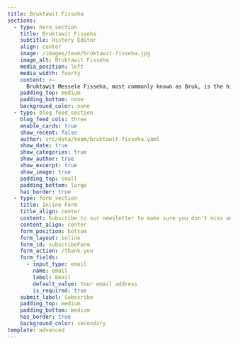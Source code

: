```yaml
---
title: Bruktawit Fisseha
sections:
  - type: hero_section
    title: Bruktawit Fisseha
    subtitle: History Editor
    align: center
    image: /images/team/bruktawit-fisseha.jpg
    image_alt: Bruktawit Fisseha
    media_position: left
    media_width: fourty
    content: >-
      Bruktawit Messele Fisseha, most commonly known as Bruk, is the history editor of We Need to Talk. She's a seventeen year old from Addis Ababa, Ethiopia who enjoys writing, and has had experience with creative writing on several social media platforms before.
    padding_top: medium
    padding_bottom: none
    background_color: none
  - type: blog_feed_section
    blog_feed_cols: three
    enable_cards: true
    show_recent: false
    author: src/data/team/bruktawit-fisseha.yaml
    show_date: true
    show_categories: true
    show_author: true
    show_excerpt: true
    show_image: true
    padding_top: small
    padding_bottom: large
    has_border: true
  - type: form_section
    title: Inline Form
    title_align: center
    content: Subscribe to our newsletter to make sure you don't miss anything.
    content_align: center
    form_position: bottom
    form_layout: inline
    form_id: subscribeForm
    form_action: /thank-you
    form_fields:
      - input_type: email
        name: email
        label: Email
        default_value: Your email address
        is_required: true
    submit_label: Subscribe
    padding_top: medium
    padding_bottom: medium
    has_border: true
    background_color: secondary
template: advanced
---
```

